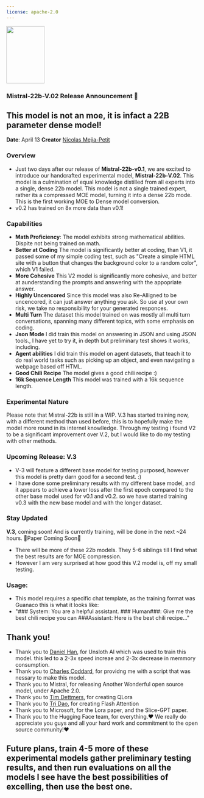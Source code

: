 ```yaml
---
license: apache-2.0
---
```

<img src="https://huggingface.co/Vezora/Mistral-22B-v0.1/resolve/main/unsloth.png" width="100" height="150" />

### Mistral-22b-V.02 Release Announcement 🚀

## This model is not an moe, it is infact a 22B parameter dense model!

**Date**: April 13
**Creator** [Nicolas Mejia-Petit](https://twitter.com/mejia_petit)

### Overview
- Just two days after our release of **Mistral-22b-v0.1**, we are excited to introduce our handcrafted experimental model, **Mistral-22b-V.02**. This model is a culmination of equal knowledge distilled from all experts into a single, dense 22b model. This model is not a single trained expert, rather its a compressed MOE model, turning it into a dense 22b mode. This is the first working MOE to Dense model conversion.
- v0.2 has trained on 8x more data than v0.1!
  
### Capabilities
- **Math Proficiency**: The model exhibits strong mathematical abilities. Dispite not being trained on math.
- **Better at Coding** The model is significantly better at coding, than V1, it passed some of my simple coding test, such as "Create a simple HTML site with a button that changes the background color to a random color", which V1 failed.
- **More Cohesive** This V2 model is significantly more cohesive, and better at aunderstanding the prompts and answering with the appopriate answer.
- **Highly Uncencored** Since this model was also Re-Alligned to be uncencored, it can just answer anything you ask. So use at your own risk, we take no responsibility for your generated responces.
- **Multi Turn** The dataset this model trained on was mostly all multi turn conversations, spanning many different topics, with some emphasis on coding.
- **Json Mode** I did train this model on answering in JSON and using JSON tools., I have yet to try it, in depth but preliminary test shows it works, including.
- **Agent abilities** I did train this model on agent datasets, that teach it to do real world tasks such as picking up an object, and even navigating a webpage based off HTML.
- **Good Chili Recipe** The model gives a good chili recipe :)
- **16k Sequence Length** This model was trained with a 16k sequence length.

### Experimental Nature
Please note that Mistral-22b is still in a WIP. V.3 has started training now, with a different method than used before, this is to hopefully make the model more round in its internel knowlledge. Through my testing i found V2 to be a significant improvement over V.2, but I would like to do my testing with other methods.

### Upcoming Release: V.3
- V-3 will feature a different base model for testing purposed, however this model is pretty darn good for a second test. :)
- I have done some preliminary results with my different base model, and it appears to achieve a lower loss after the first epoch compared to the other base model used for v0.1 and v0.2. so we have started training v0.3 with the new base model and with the longer dataset.


### Stay Updated
**V.3**, coming soon! And is currently training, will be done in the next ~24 hours. 🌟Paper Coming Soon🌟
- There will be more of these 22b models. They 5-6 siblings till I find what the best results are for MOE compression.
- However I am very surprised at how good this V.2 model is, off my small testing.

### Usage:
- This model requires a specific chat template, as the training format was Guanaco this is what it looks like:
- "### System: You are a helpful assistant. ### Human###: Give me the best chili recipe you can ###Assistant: Here is the best chili recipe..."


## Thank you!
- Thank you to [Daniel Han](https://twitter.com/danielhanchen), for Unsloth AI which was used to train this model. this led to a 2-3x speed increae and 2-3x decrease in memmory consumption.
- Thank you to [Charles Coddard](https://twitter.com/chargoddard), for providng me with a script that was nessary to make this model.
- Thank you to Mistral, for releasing Another Wonderful open source model, under Apache 2.0.
- Thank you to [Tim Dettmers](https://twitter.com/Tim_Dettmers), for creating QLora
- Thank you to [Tri Dao](https://twitter.com/tri_dao), for creating Flash Attention
- Thank you to Microsoft, for the Lora paper, and the Slice-GPT paper.
- Thank you to the Hugging Face team, for everything.❤️ We really do appreciate you guys and all your hard work and commitment to the open source community!❤️


## Future plans, train 4-5 more of these experimental models gather preliminary testing results, and then run evaluations on all the models I see have the best possibilities of excelling, then use the best one.